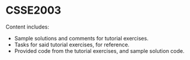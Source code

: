 # CSSE2003

Content includes:

* Sample solutions and comments for tutorial exercises.
* Tasks for said tutorial exercises, for reference.
* Provided code from the tutorial exercises, and sample solution code.
